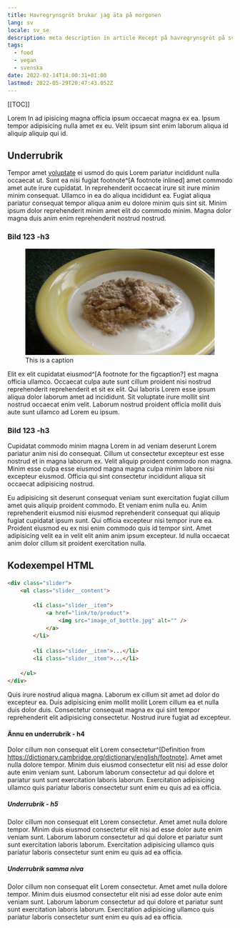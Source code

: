 ```yaml
---
title: Havregrynsgröt brukar jag äta på morgonen
lang: sv
locale: sv_se
description: meta description in article Recept på havregrynsgröt på svenska.
tags:
  - food
  - vegan
  - svenska
date: 2022-02-14T14:00:31+01:00
lastmod: 2022-05-29T20:47:43.052Z
---
```


[[TOC]]

<p class="summary">Lorem In ad ipisicing magna officia ipsum occaecat magna ex ea. Ipsum tempor adipisicing nulla amet ex eu. Velit ipsum sint enim laborum aliqua id aliquip aliquip qui id.</p>

## Underrubrik

Tempor amet [voluptate](https://www.johanedlund.se) ei usmod do quis Lorem pariatur incididunt nulla occaecat ut. Sunt ea nisi fugiat footnote^[A footnote inlined] amet commodo amet aute irure cupidatat. In reprehenderit occaecat irure sit irure minim minim consequat. Ullamco in ea do aliqua incididunt ea. Fugiat aliqua pariatur consequat tempor aliqua anim eu dolore minim quis sint sit. Minim ipsum dolor reprehenderit minim amet elit do commodo minim. Magna dolor magna duis anim enim reprehenderit nostrud nostrud.

### Bild 123 -h3

<figure class="extend">
<img src="havre3.jpg" width="2000" alt="This is an alt">
<figcaption>This is a caption</figcaption>
</figure>

Elit ex elit cupidatat eiusmod^[A footnote for the figcaption?] est magna officia ullamco. Occaecat culpa aute sunt cillum proident nisi nostrud reprehenderit reprehenderit et sit ex elit. Qui laboris Lorem esse ipsum aliqua dolor laborum amet ad incididunt. Sit voluptate irure mollit sint nostrud occaecat enim velit. Laborum nostrud proident officia mollit duis aute sunt ullamco ad Lorem eu ipsum.

### Bild 123 -h3

Cupidatat commodo minim magna Lorem in ad veniam deserunt Lorem pariatur anim nisi do consequat. Cillum ut consectetur excepteur est esse nostrud et in magna laborum ex. Velit aliquip proident commodo non magna. Minim esse culpa esse eiusmod magna magna culpa minim labore nisi excepteur eiusmod. Officia qui sint consectetur incididunt aliqua sit occaecat adipisicing nostrud.

Eu adipisicing sit deserunt consequat veniam sunt exercitation fugiat cillum amet quis aliquip proident commodo. Et veniam enim nulla eu. Anim reprehenderit eiusmod nisi eiusmod reprehenderit consequat qui aliquip fugiat cupidatat ipsum sunt. Qui officia excepteur nisi tempor irure ea. Proident eiusmod eu ex nisi enim commodo quis id tempor sint. Amet adipisicing velit ea in velit elit anim anim ipsum excepteur. Id nulla occaecat anim dolor cillum sit proident exercitation nulla.

## Kodexempel HTML

```html
<div class="slider">
	<ul class="slider__content">

		<li class="slider__item">
			<a href="link/to/product">
				<img src="image_of_bottle.jpg" alt="" />
			</a>
		</li>

		<li class="slider__item">...</li>
		<li class="slider__item">...</li>

	</ul>
</div>
```

Quis irure nostrud aliqua magna. Laborum ex cillum sit amet ad dolor do excepteur ea. Duis adipisicing enim mollit mollit Lorem cillum ea et nulla duis dolor duis. Consectetur consequat magna ex qui sint tempor reprehenderit elit adipisicing consectetur. Nostrud irure fugiat ad excepteur.

#### Ännu en underrubrik - h4

Dolor cillum non consequat elit Lorem consectetur^[Definition from https://dictionary.cambridge.org/dictionary/english/footnote]. Amet amet nulla dolore tempor. Minim duis eiusmod consectetur elit nisi ad esse dolor aute enim veniam sunt. Laborum laborum consectetur ad qui dolore et pariatur sunt sunt exercitation laboris laborum. Exercitation adipisicing ullamco quis pariatur laboris consectetur sunt enim eu quis ad ea officia.

##### Underrubrik - h5

Dolor cillum non consequat elit Lorem consectetur. Amet amet nulla dolore tempor. Minim duis eiusmod consectetur elit nisi ad esse dolor aute enim veniam sunt. Laborum laborum consectetur ad qui dolore et pariatur sunt sunt exercitation laboris laborum. Exercitation adipisicing ullamco quis pariatur laboris consectetur sunt enim eu quis ad ea officia.

##### Underrubrik samma niva

Dolor cillum non consequat elit Lorem consectetur. Amet amet nulla dolore tempor. Minim duis eiusmod consectetur elit nisi ad esse dolor aute enim veniam sunt. Laborum laborum consectetur ad qui dolore et pariatur sunt sunt exercitation laboris laborum. Exercitation adipisicing ullamco quis pariatur laboris consectetur sunt enim eu quis ad ea officia.
